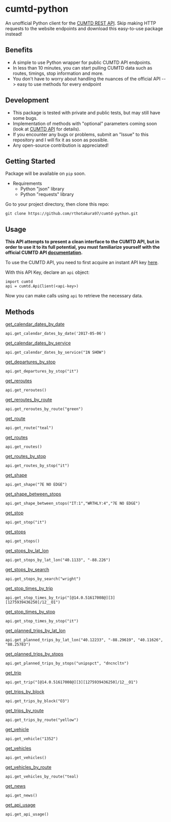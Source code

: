 # cumtd-python
An unofficial Python client for the [CUMTD REST API](https://developer.cumtd.com/). Skip making HTTP requests to the website endpoints and download this easy-to-use package instead!

## Benefits
 * A simple to use Python wrapper for public CUMTD API endpoints.
 * In less than 10 minutes, you can start pulling CUMTD data such as routes, timings, stop information and more.
 * You don't have to worry about handling the nuances of the official API --> easy to use methods for every endpoint
 
## Development
 * This package is tested with private and public tests, but may still have some bugs.
 * Implementation of methods with "optional" parameters coming soon (look at [CUMTD API](https://developer.cumtd.com/) for details).
 * If you encounter any bugs or problems, submit an "Issue" to this repository and I will fix it as soon as possible.
 * Any open-source contribution is appreciated!

## Getting Started

Package will be available on ```pip``` soon.

* Requirements
  * Python "json" library
  * Python "requests" library

Go to your project directory, then clone this repo:
```
git clone https://github.com/rthotakura97/cumtd-python.git
```

## Usage

**This API attempts to present a clean interface to the CUMTD API, but in order to use it to its full potential, you must familiarize yourself with the official CUMTD API [documentation](https://developer.cumtd.com/).**

To use the CUMTD API, you need to first acquire an instant API key [here](https://developer.cumtd.com/).

With this API Key, declare an ```api``` object:
```
import cumtd
api = cumtd.ApiClient(<api-key>)
```

Now you can make calls using ```api``` to retrieve the necessary data.

## Methods

[get_calendar_dates_by_date](https://developer.cumtd.com/documentation/v2.2/method/getcalendardatesbydate/)
```
api.get_calendar_dates_by_date('2017-05-06')
```

[get_calendar_dates_by_service](https://developer.cumtd.com/documentation/v2.2/method/getcalendardatesbyservice/)
```
api.get_calendar_dates_by_service("1N SHOW")
```

[get_departures_by_stop](https://developer.cumtd.com/documentation/v2.2/method/getdeparturesbystop/)
```
api.get_departures_by_stop("it")
```

[get_reroutes](https://developer.cumtd.com/documentation/v2.2/method/getreroutes/)
```
api.get_reroutes()
```

[get_reroutes_by_route](https://developer.cumtd.com/documentation/v2.2/method/getreroutesbyroute/)
```
api.get_reroutes_by_route("green")
```

[get_route](https://developer.cumtd.com/documentation/v2.2/method/getroute/)
```
api.get_route("teal")
```

[get_routes](https://developer.cumtd.com/documentation/v2.2/method/getroutes/)
```
api.get_routes()
```

[get_routes_by_stop](https://developer.cumtd.com/documentation/v2.2/method/getroutesbystop/)
```
api.get_routes_by_stop("it")
```

[get_shape](https://developer.cumtd.com/documentation/v2.2/method/getshape/)
```
api.get_shape("7E NO EDGE")
```

[get_shape_between_stops](https://developer.cumtd.com/documentation/v2.2/method/getshapebetweenstops/)
```
api.get_shape_between_stops("IT:1","WRTHLY:4","7E NO EDGE")
```

[get_stop](https://developer.cumtd.com/documentation/v2.2/method/getstop/)
```
api.get_stop("it")
```

[get_stops](https://developer.cumtd.com/documentation/v2.2/method/getstops/)
```
api.get_stops()
```

[get_stops_by_lat_lon](https://developer.cumtd.com/documentation/v2.2/method/getstopsbylatlon/)
```
api.get_stops_by_lat_lon("40.1133", "-88.226")
```

[get_stops_by_search](https://developer.cumtd.com/documentation/v2.2/method/getstopsbysearch/)
```
api.get_stops_by_search("wright")
```

[get_stop_times_by_trip](https://developer.cumtd.com/documentation/v2.2/method/getstoptimesbytrip/)
```
api.get_stop_times_by_trip("[@14.0.51617008@][3][1275939436250]/12__O1")
```

[get_stop_times_by_stop](https://developer.cumtd.com/documentation/v2.2/method/getstoptimesbystop/)
```
api.get_stop_times_by_stop("it")
```

[get_planned_trips_by_lat_lon](https://developer.cumtd.com/documentation/v2.2/method/getplannedtripsbylatlon/)
```
api.get_planned_trips_by_lat_lon("40.12233", "-88.29619", "40.11626", "88.25783")
```

[get_planned_trips_by_stops](https://developer.cumtd.com/documentation/v2.2/method/getplannedtripsbystops/)
```
api.get_planned_trips_by_stops("unipspct", "dncncltn")
```

[get_trip](https://developer.cumtd.com/documentation/v2.2/method/gettrip/)
```
api.get_trip("[@14.0.51617008@][3][1275939436250]/12__O1")
```

[get_trips_by_block](https://developer.cumtd.com/documentation/v2.2/method/gettripsbyblock)
```
api.get_trips_by_block("O3")
```

[get_trips_by_route](https://developer.cumtd.com/documentation/v2.2/method/gettripsbyroute)
```
api.get_trips_by_route("yellow")
```

[get_vehicle](https://developer.cumtd.com/documentation/v2.2/method/getvehicle)
```
api.get_vehicle("1352")
```

[get_vehicles](https://developer.cumtd.com/documentation/v2.2/method/getvehicles)
```
api.get_vehicles()
```

[get_vehicles_by_route](https://developer.cumtd.com/documentation/v2.2/method/getvehiclesbyroute)
```
api.get_vehicles_by_route("teal)
```

[get_news](https://developer.cumtd.com/documentation/v2.2/method/getnews)
```
api.get_news()
```

[get_api_usage](https://developer.cumtd.com/documentation/v2.2/method/getapiusage)
```
api.get_api_usage()
```











